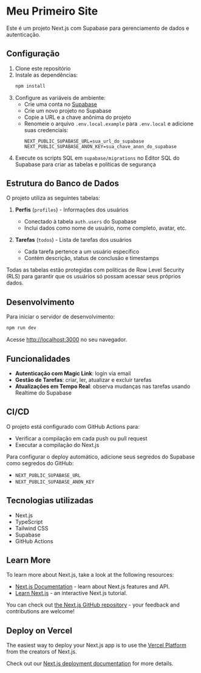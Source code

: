 # Meu Primeiro Site

Este é um projeto Next.js com Supabase para gerenciamento de dados e autenticação.

## Configuração

1. Clone este repositório
2. Instale as dependências:
   ```bash
   npm install
   ```
3. Configure as variáveis de ambiente:
   - Crie uma conta no [Supabase](https://supabase.com/)
   - Crie um novo projeto no Supabase
   - Copie a URL e a chave anônima do projeto
   - Renomeie o arquivo `.env.local.example` para `.env.local` e adicione suas credenciais:
     ```
     NEXT_PUBLIC_SUPABASE_URL=sua_url_do_supabase
     NEXT_PUBLIC_SUPABASE_ANON_KEY=sua_chave_anon_do_supabase
     ```
4. Execute os scripts SQL em `supabase/migrations` no Editor SQL do Supabase para criar as tabelas e políticas de segurança

## Estrutura do Banco de Dados

O projeto utiliza as seguintes tabelas:

1. **Perfis** (`profiles`) - Informações dos usuários
   - Conectado à tabela `auth.users` do Supabase
   - Inclui dados como nome de usuário, nome completo, avatar, etc.

2. **Tarefas** (`todos`) - Lista de tarefas dos usuários
   - Cada tarefa pertence a um usuário específico
   - Contém descrição, status de conclusão e timestamps

Todas as tabelas estão protegidas com políticas de Row Level Security (RLS) para garantir que os usuários só possam acessar seus próprios dados.

## Desenvolvimento

Para iniciar o servidor de desenvolvimento:

```bash
npm run dev
```

Acesse [http://localhost:3000](http://localhost:3000) no seu navegador.

## Funcionalidades

- **Autenticação com Magic Link**: login via email
- **Gestão de Tarefas**: criar, ler, atualizar e excluir tarefas
- **Atualizações em Tempo Real**: observa mudanças nas tarefas usando Realtime do Supabase

## CI/CD

O projeto está configurado com GitHub Actions para:
- Verificar a compilação em cada push ou pull request
- Executar a compilação do Next.js

Para configurar o deploy automático, adicione seus segredos do Supabase como segredos do GitHub:
- `NEXT_PUBLIC_SUPABASE_URL`
- `NEXT_PUBLIC_SUPABASE_ANON_KEY`

## Tecnologias utilizadas

- Next.js
- TypeScript
- Tailwind CSS
- Supabase
- GitHub Actions

## Learn More

To learn more about Next.js, take a look at the following resources:

- [Next.js Documentation](https://nextjs.org/docs) - learn about Next.js features and API.
- [Learn Next.js](https://nextjs.org/learn) - an interactive Next.js tutorial.

You can check out [the Next.js GitHub repository](https://github.com/vercel/next.js) - your feedback and contributions are welcome!

## Deploy on Vercel

The easiest way to deploy your Next.js app is to use the [Vercel Platform](https://vercel.com/new?utm_medium=default-template&filter=next.js&utm_source=create-next-app&utm_campaign=create-next-app-readme) from the creators of Next.js.

Check out our [Next.js deployment documentation](https://nextjs.org/docs/app/building-your-application/deploying) for more details.

